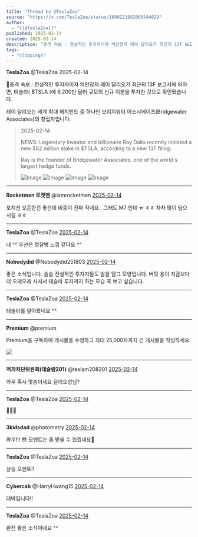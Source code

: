 ```yaml
---
title: "Thread by @TeslaZoa"
source: "https://x.com/TeslaZoa/status/1890221982060544029"
author:
  - "[[@TeslaZoa]]"
published: 2025-02-14
created: 2025-02-14
description: "충격 속보 : 전설적인 투자자이자 억만장자 레이 달리오가 최근의 13F 보고서에 의하면, 테슬라( $TSLA )에 6,200만 달러 규모의 신규 지분을 투자한 것으로 확인됐습니다. 레이 달리오는 세계 최대 헤지펀드 중 하나인 브리지워터 어소시에이츠("
tags:
  - "clippings"
---
```

**TeslaZoa** @TeslaZoa 2025-02-14

🚨충격 속보 : 전설적인 투자자이자 억만장자 레이 달리오가 최근의 13F 보고서에 의하면, 테슬라( $TSLA )에 6,200만 달러 규모의 신규 지분을 투자한 것으로 확인됐습니다.

레이 달리오는 세계 최대 헤지펀드 중 하나인 브리지워터 어소시에이츠(Bridgewater Associates)의 창립자입니다.

> 2025-02-14
> 
> NEWS: Legendary investor and billionaire Ray Dalio recently initiated a new $62 million stake in $TSLA, according to a new 13F filing.
> 
> Ray is the founder of Bridgewater Associates, one of the world's largest hedge funds.
> 
> ![Image](https://pbs.twimg.com/media/Gjtq1D3acAAzaPd?format=jpg&name=large) ![Image](https://pbs.twimg.com/media/Gjtq1_yboAAGUkt?format=jpg&name=large) ![Image](https://pbs.twimg.com/media/GjtmpCIWEAA0Bvi?format=jpg&name=large) ![Image](https://pbs.twimg.com/media/Gjtm1e0XoAAZPJk?format=jpg&name=large)

---

**Rocketmen 로켓맨** @iamrocketmen [2025-02-14](https://x.com/iamrocketmen/status/1890233794218873010)

포지션 오픈한건 좋은데 비중이 진짜 작네요.. 그래도 M7 인데 ㅠ ㅎㅎ 차차 많이 담으시길 ㅎㅎ

---

**TeslaZoa** @TeslaZoa [2025-02-14](https://x.com/TeslaZoa/status/1890256574511476763)

네 ^^ 우선은 정찰병 느낌 같아요 ^^

---

**Nobodydid** @Nobodydid251803 [2025-02-14](https://x.com/Nobodydid251803/status/1890222675370684610)

좋은 소식입니다. 슬슬 전설적인 투자자들도 발을 담그 모양입니다. 버핏 옹이 지금보다 더 오래오래 사셔서 테슬라 투자까지 하는 모습 꼭 보고 싶습니다.

---

**TeslaZoa** @TeslaZoa [2025-02-14](https://x.com/TeslaZoa/status/1890223325705814466)

테슬라를 알아봤네요 ^^

---

**Premium** @premium

Premium을 구독하여 게시물을 수정하고 최대 25,000자까지 긴 게시물을 작성하세요.

![](https://pbs.twimg.com/media/GblIE7baMAA5K-C?format=jpg&name=large)

---

**억까처단위원회(테슬람201)** @teslam208201 [2025-02-14](https://x.com/teslam208201/status/1890222324680692055)

와우 혹시 몇층이세요 달리오성님?

---

**TeslaZoa** @TeslaZoa [2025-02-14](https://x.com/TeslaZoa/status/1890223386036715935)

🤣🤣🤣

---

**3kidsdad** @photometry [2025-02-14](https://x.com/photometry/status/1890233678598664595)

와우!!! 😳 모멘트는 좀 받을 수 있겠네요👏

---

**TeslaZoa** @TeslaZoa [2025-02-14](https://x.com/TeslaZoa/status/1890256617146659293)

상승 모멘트!!

---

**Cybercab** @HarryHwang15 [2025-02-14](https://x.com/HarryHwang15/status/1890222156275151031)

대박입니다!!

---

**TeslaZoa** @TeslaZoa [2025-02-14](https://x.com/TeslaZoa/status/1890222855520153807)

완전 좋은 소식이네요 ^^